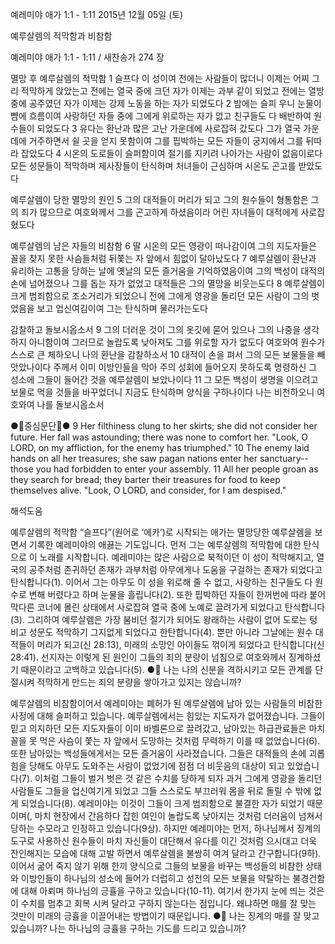 예레미야 애가 1:1 - 1:11 
2015년 12월 05일 (토)

예루살렘의 적막함과 비참함



예레미야 애가 1:1 - 1:11 / 새찬송가 274 장


멸망 후 예루살렘의 적막함
1 슬프다 이 성이여 전에는 사람들이 많더니 이제는 어찌 그리 적막하게 앉았는고 전에는 열국 중에 크던 자가 이제는 과부 같이 되었고 전에는 열방 중에 공주였던 자가 이제는 강제 노동을 하는 자가 되었도다 2 밤에는 슬피 우니 눈물이 뺨에 흐름이여 사랑하던 자들 중에 그에게 위로하는 자가 없고 친구들도 다 배반하여 원수들이 되었도다 3 유다는 환난과 많은 고난 가운데에 사로잡혀 갔도다 그가 열국 가운데에 거주하면서 쉴 곳을 얻지 못함이여 그를 핍박하는 모든 자들이 궁지에서 그를 뒤따라 잡았도다 4 시온의 도로들이 슬퍼함이여 절기를 지키려 나아가는 사람이 없음이로다 모든 성문들이 적막하며 제사장들이 탄식하며 처녀들이 근심하며 시온도 곤고를 받았도다

예루살렘이 당한 멸망의 원인
5 그의 대적들이 머리가 되고 그의 원수들이 형통함은 그의 죄가 많으므로 여호와께서 그를 곤고하게 하셨음이라 어린 자녀들이 대적에게 사로잡혔도다

예루살렘의 남은 자들의 비참함
6 딸 시온의 모든 영광이 떠나감이여 그의 지도자들은 꼴을 찾지 못한 사슴들처럼 뒤쫓는 자 앞에서 힘없이 달아났도다 7 예루살렘이 환난과 유리하는 고통을 당하는 날에 옛날의 모든 즐거움을 기억하였음이여 그의 백성이 대적의 손에 넘어졌으나 그를 돕는 자가 없었고 대적들은 그의 멸망을 비웃는도다 8 예루살렘이 크게 범죄함으로 조소거리가 되었으니 전에 그에게 영광을 돌리던 모든 사람이 그의 벗었음을 보고 업신여김이여 그는 탄식하며 물러가는도다

감찰하고 돌보시옵소서
9 그의 더러운 것이 그의 옷깃에 묻어 있으나 그의 나중을 생각하지 아니함이여 그러므로 놀랍도록 낮아져도 그를 위로할 자가 없도다 여호와여 원수가 스스로 큰 체하오니 나의 환난을 감찰하소서 10 대적이 손을 펴서 그의 모든 보물들을 빼앗았나이다 주께서 이미 이방인들을 막아 주의 성회에 들어오지 못하도록 명령하신 그 성소에 그들이 들어간 것을 예루살렘이 보았나이다 11 그 모든 백성이 생명을 이으려고 보물로 먹을 것들을 바꾸었더니 지금도 탄식하며 양식을 구하나이다 나는 비천하오니 여호와여 나를 돌보시옵소서

●중심문단●  9 Her filthiness clung to her skirts; she did not consider her future. Her fall was astounding; there was none to comfort her. "Look, O LORD, on my affliction, for the enemy has triumphed." 10 The enemy laid hands on all her treasures; she saw pagan nations enter her sanctuary-- those you had forbidden to enter your assembly. 11 All her people groan as they search for bread; they barter their treasures for food to keep themselves alive. "Look, O LORD, and consider, for I am despised."

해석도움





예루살렘의 적막함
“슬프다”(원어로 ‘에카’)로 시작되는 애가는 멸망당한 예루살렘을 보면서 기록한 예레미야의 애끓는 기도입니다. 먼저 그는 예루살렘의 적막함에 대한 탄식으로 이 노래를 시작합니다. 예레미야는 많은 사람으로 북적이던 이 성이 적막해지고, 열국의 공주처럼 존귀하던 존재가 과부처럼 아무에게나 도움을 구걸하는 존재가 되었다고 탄식합니다(1). 이어서 그는 아무도 이 성을 위로해 줄 수 없고, 사랑하는 친구들도 다 원수로 변해 버렸다고 하며 눈물을 흘립니다(2). 또한 핍박하던 자들이 한꺼번에 따라 붙어 막다른 코너에 몰린 상태에서 사로잡혀 열국 중에 노예로 끌려가게 되었다고 탄식합니다(3). 그리하여 예루살렘은 가장 붐비던 절기가 되어도 왕래하는 사람이 없어 도로는 텅비고 성문도 적막하기 그지없게  되었다고 한탄합니다(4). 뿐만 아니라 그날에는 원수 대적들이 머리가 되고(신 28:13), 미래의 소망인 아이들도 꺾이게 되었다고 탄식합니다(신 28:41). 선지자는 이렇게 된 원인이 그들의 죄의 분량이 넘침으로 여호와께서 징계하셨기 때문이라고 고백하고 있습니다(5). 
● 나는 나의 신분을 격하시키고 모든 관계를 단절시켜 적막하게 만드는 죄의 분량을 쌓아가고 있지는 않습니까? 

예루살렘의 비참함이어서 예레미야는 폐허가 된 예루살렘에 남아 있는 사람들의 비참한 사정에 대해 슬퍼하고 있습니다. 예루살렘에서는 힘있는 지도자가 없어졌습니다. 그들이 믿고 의지하던 모든 지도자들이 이미 바벨론으로 끌려갔고, 남아있는 하급관료들은 마치 꼴을 못 먹은 사슴이 쫓는 자 앞에서 도망하는 것처럼 무력하기 이를 때 없었습니다(6). 또한 남아있는 백성들에게서는 모든 즐거움이 사라졌습니다. 그들은 대적들의 손에 괴롭힘을 당해도 아무도 도와주는 사람이 없었기에 점점 더 비웃음의 대상이 되고 있었습니다(7). 이처럼 그들이 벌거 벗은 것 같은 수치를 당하게 되자 과거 그에게 영광을 돌리던 사람들도 그들을 업신여기게 되었고 그들 스스로도 부끄러워 몸을 뒤로 돌릴 수 밖에 없게 되었습니다(8). 예레미야는 이것이 그들이 크게 범죄함으로 불결한 자가 되었기 때문이며(, 마치 현장에서 간음하다 잡힌 여인이 놀랍도록 낮아지는 것처럼 더러움이 넘쳐서 당하는 수모라고 인정하고 있습니다(9상). 하지만 예레미야는 먼저, 하나님께서 징계의 도구로 사용하신 원수들이 마치 자신들이 대단해서 유다를 이긴 것처럼 으시대고 더욱 잔인해지는 모습에 대해 고발 하면서 예루살렘을 불쌍히 여겨 달라고 간구합니다(9하). 이어서 굶어 죽지 않기 위해 한끼 양식으로 그들의 보물을 바꾸는 백성들의 비참한 상태와 이방인들이 하나님의 성소에 들어가 더럽히고 성전의 모든 보물을 약탈하는 불경건함에 대해 아뢰며 하나님의 긍휼을 구하고 있습니다(10-11). 여기서 한가지 눈에 띄는 것은 이 수치를 멈추고 회복 시켜 달라고 구하지 않는다는 점입니다. 왜냐하면 매를 잘 맞는 것만이 미래의 긍휼을 이끌어내는 방법이기 때문입니다.
● 나는 징계의 매를 잘 맞고 있습니까? 나는 하나님의 긍휼을 구하는 기도를 드리고 있습니까?